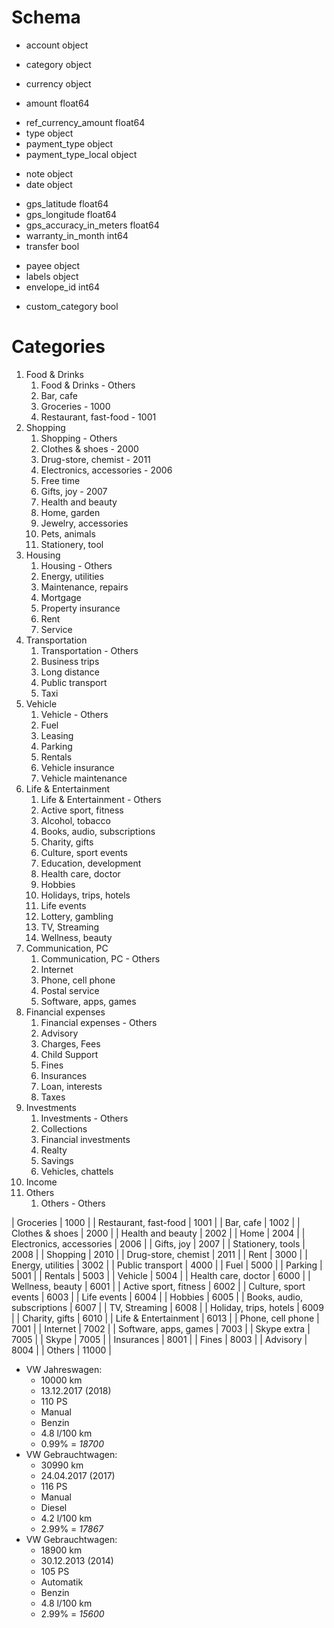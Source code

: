 # Schema #
- account                    object
+ category                   object
- currency                   object
+ amount                    float64
- ref_currency_amount       float64
- type                       object
- payment_type               object
- payment_type_local         object
+ note                       object
+ date                       object
- gps_latitude              float64
- gps_longitude             float64
- gps_accuracy_in_meters    float64
- warranty_in_month           int64
- transfer                     bool
+ payee                      object
+ labels                     object
+ envelope_id                 int64
- custom_category              bool

# Categories #
1. Food & Drinks
   1. Food & Drinks - Others
   2. Bar, cafe
   3. Groceries                 - 1000
   4. Restaurant, fast-food     - 1001
2. Shopping
   1. Shopping - Others
   2. Clothes & shoes           - 2000
   3. Drug-store, chemist       - 2011
   4. Electronics, accessories  - 2006
   5. Free time
   6. Gifts, joy                - 2007
   7. Health and beauty
   8. Home, garden
   9. Jewelry, accessories
   10. Pets, animals
   11. Stationery, tool
3. Housing
   1. Housing - Others
   2. Energy, utilities
   3. Maintenance, repairs
   4. Mortgage
   5. Property insurance
   6. Rent
   7. Service
4. Transportation
   1. Transportation - Others
   2. Business trips
   3. Long distance
   4. Public transport
   5. Taxi
5. Vehicle
   1. Vehicle - Others
   2. Fuel
   3. Leasing
   4. Parking
   5. Rentals
   6. Vehicle insurance
   7. Vehicle maintenance
6. Life & Entertainment
   1. Life & Entertainment - Others
   2. Active sport, fitness
   3. Alcohol, tobacco
   4. Books, audio, subscriptions
   5. Charity, gifts
   6. Culture, sport events
   7. Education, development
   8. Health care, doctor
   9. Hobbies
   10. Holidays, trips, hotels
   11. Life events
   12. Lottery, gambling
   13. TV, Streaming
   14. Wellness, beauty
7. Communication, PC
   1. Communication, PC - Others
   2. Internet
   3. Phone, cell phone
   4. Postal service
   5. Software, apps, games
8. Financial expenses
   1. Financial expenses - Others
   2. Advisory
   3. Charges, Fees
   4. Child Support
   5. Fines
   6. Insurances
   7. Loan, interests
   8. Taxes
9.  Investments
    1.  Investments - Others
    2.  Collections
    3.  Financial investments
    4.  Realty
    5.  Savings
    6.  Vehicles, chattels
10. Income
11. Others
    1.  Others - Others


| Groceries                   | 1000  |
| Restaurant, fast-food       | 1001  |
| Bar, cafe                   | 1002  |
| Clothes & shoes             | 2000  |
| Health and beauty           | 2002  |
| Home                        | 2004  |
| Electronics, accessories    | 2006  |
| Gifts, joy                  | 2007  |
| Stationery, tools           | 2008  |
| Shopping                    | 2010  |
| Drug-store, chemist         | 2011  |
| Rent                        | 3000  |
| Energy, utilities           | 3002  |
| Public transport            | 4000  |
| Fuel                        | 5000  |
| Parking                     | 5001  |
| Rentals                     | 5003  |
| Vehicle                     | 5004  |
| Health care, doctor         | 6000  |
| Wellness, beauty            | 6001  |
| Active sport, fitness       | 6002  |
| Culture, sport events       | 6003  |
| Life events                 | 6004  |
| Hobbies                     | 6005  |
| Books, audio, subscriptions | 6007  |
| TV, Streaming               | 6008  |
| Holiday, trips, hotels      | 6009  |
| Charity, gifts              | 6010  |
| Life & Entertainment        | 6013  |
| Phone, cell phone           | 7001  |
| Internet                    | 7002  |
| Software, apps, games       | 7003  |
| Skype extra                 | 7005  |
| Skype                       | 7005  |
| Insurances                  | 8001  |
| Fines                       | 8003  |
| Advisory                    | 8004  |
| Others                      | 11000 |


- VW Jahreswagen:
  - 10000 km
  - 13.12.2017 (2018)
  - 110 PS
  - Manual
  - Benzin
  - 4.8 l/100 km
  * 0.99% = _18700_
- VW Gebrauchtwagen:
  - 30990 km
  - 24.04.2017 (2017)
  - 116 PS
  - Manual
  - Diesel
  - 4.2 l/100 km
  - 2.99% = _17867_
- VW Gebrauchtwagen:
  - 18900 km
  - 30.12.2013 (2014)
  - 105 PS
  - Automatik
  - Benzin
  - 4.8 l/100 km
  - 2.99% = _15600_